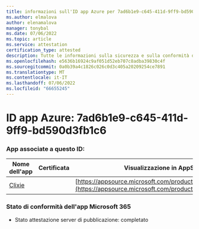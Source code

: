 ```yaml
---
title: informazioni sull'ID app Azure per 7ad6b1e9-c645-411d-9ff9-bd590d3fb1c6
ms.author: elmalova
author: elenamalova
manager: tonybal
ms.date: 07/06/2022
ms.topic: article
ms.service: attestation
certification_type: attested
description: Tutte le informazioni sulla sicurezza e sulla conformità disponibili per 7ad6b1e9-c645-411d-9ff9-bd590d3fb1c6.
ms.openlocfilehash: e5636b16924c9af051d52eb707c8adba39830c4f
ms.sourcegitcommit: 0a0b39a4c1826c026c0d3c405a20209254ce7891
ms.translationtype: MT
ms.contentlocale: it-IT
ms.lasthandoff: 07/06/2022
ms.locfileid: "66655245"
---
```

# <a name="azure-app-id-7ad6b1e9-c645-411d-9ff9-bd590d3fb1c6"></a>ID app Azure: 7ad6b1e9-c645-411d-9ff9-bd590d3fb1c6


### <a name="apps-associated-with-this-id"></a>App associate a questo ID:
| **Nome dell'app** | **Certificata** | **Visualizzazione in AppSource** |
|--------------|---------------|-----------------------|
| [Clixie](../forward/WA200003880.md) |  | [https://appsource.microsoft.com/product/office/WA200003880](https://appsource.microsoft.com/product/office/WA200003880) |

### <a name="microsoft-365-app-compliance-status"></a>Stato di conformità dell'app Microsoft 365
- Stato attestazione server di pubblicazione: completato
